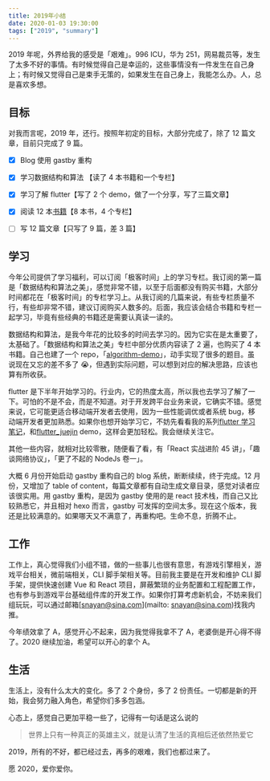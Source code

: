 ```yaml
---
title: 2019年小结
date: 2020-01-03 19:30:00
tags: ["2019", "summary"]
---
```


2019 年呢，外界给我的感受是「艰难」。996 ICU，华为 251，网易裁员等，发生了太多不好的事情。有时候觉得自己是幸运的，这些事情没有一件发生在自己身上；有时候又觉得自己是束手无策的，如果发生在自己身上，我能怎么办。人，总是喜欢多想。

## 目标

对我而言呢，2019 年，还行。按照年初定的目标，大部分完成了，除了 12 篇文章，目前只完成了 9 篇。

- [x] Blog 使用 gastby 重构

- [x] 学习数据结构和算法 【读了 4 本书籍和一个专栏】

- [x] 学习了解 flutter【写了 2 个 demo，做了一个分享，写了三篇文章】

- [x] 阅读 12 本[书籍](https://github.com/snayan/bookLists#2019)【8 本书，4 个专栏】

- [ ] 写 12 篇文章【只写了 9 篇，差 3 篇】

## 学习

今年公司提供了学习福利，可以订阅「极客时间」上的学习专栏。我订阅的第一篇是「数据结构和算法之美」，感觉非常不错，以至于后面都没有购买书籍，大部分时间都花在「极客时间」的专栏学习上。从我订阅的几篇来说，有些专栏质量不行，有些却非常不错，建议订阅购买人数多的。后面，我应该会结合书籍和专栏一起学习，毕竟有些经典的书籍还是需要认真读一读的。

数据结构和算法，是我今年花的比较多的时间去学习的。因为它实在是太重要了，太基础了。「数据结构和算法之美」专栏中部分优质内容读了 2 遍，也购买了 4 本书籍。自己也建了一个 repo，「[algorithm-demo](https://github.com/snayan/algorithm-demo)」，动手实现了很多的题目。虽说现在又忘的差不多了 😭，但遇到实际问题，可以想到对应的解决思路，应该也算有所收获。

flutter 是下半年开始学习的。行业内，它的热度太高，所以我也去学习了解了一下。可怕的不是不会，而是不知道。对于开发跨平台业务来说，它确实不错。感觉来说，它可能更适合移动端开发者去使用，因为一些性能调优或者系统 bug，移动端开发者更加熟悉。如果你也想开始学习它，不妨先看看我的系列[flutter 学习笔记](https://snayan.github.io/search?query=flutter)，和[flutter_juejin](https://github.com/snayan/flutter_juejin) demo，这样会更加轻松。我会继续关注它。

其他一些内容，就相对比较零散，随便看了看，有「React 实战进阶 45 讲」，「趣谈网络协议」，「更了不起的 NodeJs 卷一」。

大概 6 月份开始启动 gastby 重构自己的 blog 系统，断断续续，终于完成。12 月份，又增加了 table of content，每篇文章都有自动生成文章目录，感觉对读者应该很实用。用 gastby 重构，是因为 gastby 使用的是 react 技术栈，而自己又比较熟悉它，并且相对 hexo 而言，gastby 可发挥的空间太多。现在这个版本，我还是比较满意的。如果哪天又不满意了，再重构吧。生命不息，折腾不止。

## 工作

工作上，真心觉得我们小组不错，做的一些事儿也很有意思，有游戏引擎相关，游戏平台相关，微前端相关，CLI 脚手架相关等。目前我主要是在开发和维护 CLI 脚手架，提供快速创建 Vue 和 React 项目，屏蔽繁琐的业务配置和工程配置工作，也有参与到游戏平台基础组件库的开发工作。如果你打算考虑新机会，不妨来我们组玩玩，可以通过邮箱[snayan@sina.com](mailto: snayan@sina.com)找我内推。

今年绩效拿了 A，感觉开心不起来，因为我觉得我拿不了 A，老婆倒是开心得不得了。2020 继续加油，希望可以开心的拿个 A。

## 生活

生活上，没有什么太大的变化。多了 2 个身份，多了 2 份责任。一切都是新的开始，我会努力融入角色，希望你们多多包涵。

心态上，感觉自己更加平稳一些了，记得有一句话是这么说的

> 世界上只有一种真正的英雄主义，就是认清了生活的真相后还依然热爱它

2019，所有的不好，都已经过去，再多的艰难，我们也都过来了。

愿 2020，爱你爱你。
